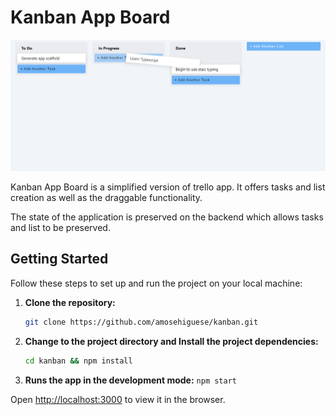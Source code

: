 # Kanban App Board

![application image](./docs/kanban.png)

Kanban App Board is a simplified version of trello app. It offers tasks and list creation as well as the draggable functionality.

The state of the application is preserved on the backend which allows tasks and list to be preserved.

## Getting Started

Follow these steps to set up and run the project on your local machine:

1. **Clone the repository:**

   ```bash
   git clone https://github.com/amosehiguese/kanban.git
   ```

2. **Change to the project directory and Install the project dependencies:**

   ```bash
   cd kanban && npm install
   ```

3. **Runs the app in the development mode:**
   `npm start`

Open [http://localhost:3000](http://localhost:3000) to view it in the browser.
